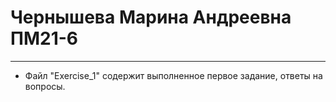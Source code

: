 # Чернышева Марина Андреевна ПМ21-6
___
+ Файл "Exercise_1" содержит выполненное первое задание, ответы на вопросы.
